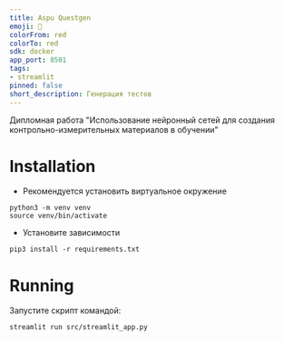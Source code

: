 ```yaml
---
title: Aspu Questgen
emoji: 🚀
colorFrom: red
colorTo: red
sdk: docker
app_port: 8501
tags:
- streamlit
pinned: false
short_description: Генерация тестов
---
```



Дипломная работа "Использование нейронный сетей для создания контрольно-измерительных материалов в обучении"

# Installation

- Рекомендуется установить виртуальное окружение
```shell
python3 -m venv venv
source venv/bin/activate
```
- Установите зависимости
```shell
pip3 install -r requirements.txt
```

# Running
Запустите скрипт командой:
```shell
streamlit run src/streamlit_app.py
```
